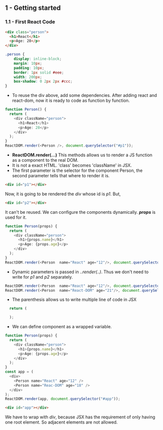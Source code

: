 ## 1 - Getting started
### 1.1 - First React Code

```html
<div class="person">
  <h1>React</h1>
  <p>Age: 28</p>
</div>
```
```css
.person {
    display: inline-block;
    margin: 10px;
    padding: 10px;
    border: 1px solid #eee;
    width: 200px;
    box-shadow: 0 2px 2px #ccc;
}
```

- To reuse the div above, add some dependencies. After adding react and react-dom, now it is ready to code as function by function.

```typescript jsx
function Person() { 
  return (
    <div className="person"> 
      <h1>React</h1>
      <p>Age: 28</p>
    </div>
  );
}
ReactDOM.render(<Person />, document.querySelector("#p1"));
```
- **ReactDOM.render(...)** This methods allows us to render a JS function as a component to the real DOM.
- It is not a exact HTML. 'class' becomes 'className' in JSX.
- The first parameter is the selector for the component Person, the second parameter tells that where to render it is.

```html
<div id="p1"></div>
```
Now, it is going to be rendered the *div* whose id is *p1*.
But, 
```html
<div id="p2"></div>
```
It can't be reused. We can configure the components dynamically. ***props*** is used for it.
```typescript jsx
function Person(props) { 
  return (
    <div className="person"> 
      <h1>{props.name}</h1>
      <p>Age: {props.age}</p>
    </div>
  );
}
ReactDOM.render(<Person  name="React" age="12"/>, document.querySelector("#p1"));
```
- Dynamic parameters is passed in *..render(..)*. Thus we don't need to write for *p1* and *p2* separately.
```typescript jsx
ReactDOM.render(<Person  name="React" age="12"/>, document.querySelector("#p1"));
ReactDOM.render(<Person  name="React-DOM" age="21"/>, document.querySelector("#p2"));
```
- The parenthesis allows us to write multiple line of code in JSX
```typescript jsx
  return (

  );
```
- We can define component as a wrapped variable.
```typescript jsx
function Person(props) { 
  return (
    <div className="person"> 
      <h1>{props.name}</h1>
      <p>Age: {props.age}</p>
    </div>
  );
}
const app = (
  <div>
    <Person name="React" age="12" /> 
    <Person name="Reac-DOM" age="18" /> 
  </div>
);
ReactDOM.render(app, document.querySelector("#app"));
```
```html
<div id="app"></div>
```
We have to wrap with *div*, because JSX has the requirement of only having one root element. So adjacent elements are not allowed.
 
